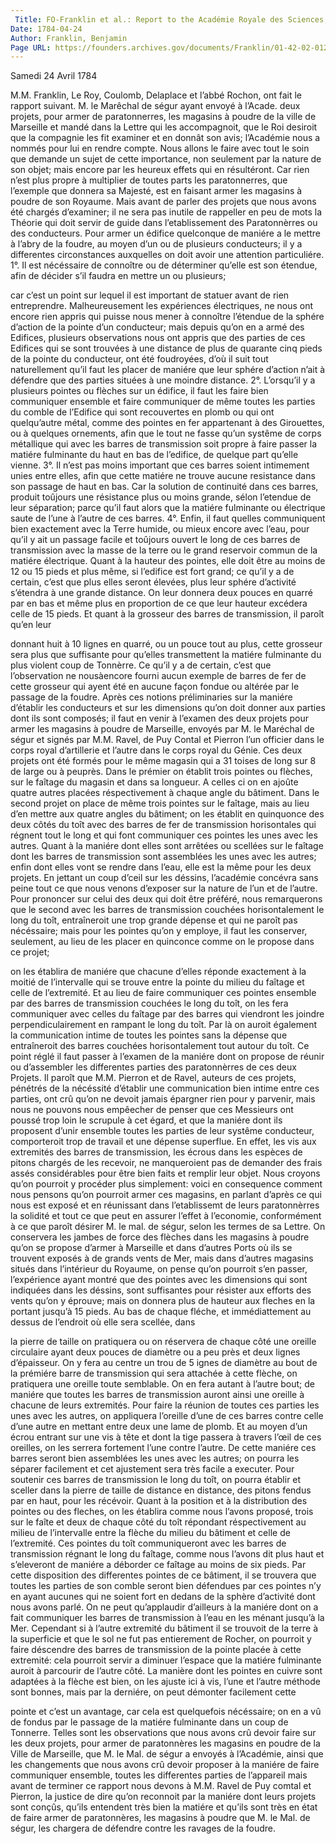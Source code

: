 ```yaml
---
 Title: FO-Franklin et al.: Report to the Académie Royale des Sciences, 24 April 1784
Date: 1784-04-24
Author: Franklin, Benjamin
Page URL: https://founders.archives.gov/documents/Franklin/01-42-02-0122
---
```



Samedi 24 Avril 1784

M.M. Franklin, Le Roy, Coulomb, Delaplace et l’abbé Rochon, ont fait le rapport suivant.
M. le Marêchal de ségur ayant envoyé à l’Acade. deux projets, pour armer de paratonnerres, les magasins à poudre de la ville de Marseille et mandé dans la Lettre qui les accompagnoit, que le Roi desiroit que la compagnie les fit examiner et en donnât son avis; l’Académie nous a nommés pour lui en rendre compte. Nous allons le faire avec tout le soin que demande un sujet de cette importance, non seulement par la nature de son objet; mais encore par les heureux effets qui en résultéront. Car rien n’est plus propre à multiplier de toutes parts les paratonnerres, que l’exemple que donnera sa Majesté, est en faisant armer les magasins à poudre de son Royaume.
Mais avant de parler des projets que nous avons été chargés d’examiner; il ne sera pas inutile de rappeller en peu de mots la Théorie qui doit servir de guide dans l’etablissement des Paratonnèrres ou des conducteurs.
Pour armer un édifice quelconque de maniére a le mettre à l’abry de la foudre, au moyen d’un ou de plusieurs conducteurs; il y a differentes circonstances auxquelles on doit avoir une attention particuliére.
1°. Il est nécéssaire de connoître ou de déterminer qu’elle est son étendue, afin de décider s’il faudra en mettre un ou plusieurs;

car c’est un point sur lequel il est important de statuer avant de rien entreprendre. Malheureusement les expériences électriques, ne nous ont encore rien appris qui puisse nous mener à connoître l’étendue de la sphére d’action de la pointe d’un conducteur; mais depuis qu’on en a armé des Edifices, plusieurs observations nous ont appris que des parties de ces Edifices qui se sont trouvées à une distance de plus de quarante cinq pieds de la pointe du conducteur, ont été foudroyées, d’où il suit tout naturellement qu’il faut les placer de maniére que leur sphére d’action n’ait à défendre que des parties situées à une moindre distance.
2°. L’orsqu’il y a plusieurs pointes ou flèches sur un édifice, il faut les faire bien communiquer ensemble et faire communiquer de même toutes les parties du comble de l’Edifice qui sont recouvertes en plomb ou qui ont quelqu’autre métal, comme des pointes en fer appartenant à des Girouettes, ou à quelques ornements, afin que le tout ne fasse qu’un systême de corps métallique qui avec les barres de transmission soit propre à faire passer la matiére fulminante du haut en bas de l’edifice, de quelque part qu’elle vienne.
3°. Il n’est pas moins important que ces barres soient intimement unies entre elles, afin que cette matiére ne trouve aucune resistance dans son passage de haut en bas. Car la solution de continuité dans ces barres, produit toûjours une résistance plus ou moins grande, sélon l’etendue de leur séparation; parce qu’il faut alors que la matiére fulminante ou électrique saute de l’une à l’autre de ces barres.
4°. Enfin, il faut quelles communiquent bien exactement avec la Terre humide, ou mieux encore avec l’eau, pour qu’il y ait un passage facile et toûjours ouvert le long de ces barres de transmission avec la masse de la terre ou le grand reservoir commun de la matiére électrique.
Quant à la hauteur des pointes, elle doit être au moins de 12 ou 15 pieds et plus même, si l’edifice est fort grand; ce qu’il y a de certain, c’est que plus elles seront élevées, plus leur sphére d’activité s’étendra à une grande distance. On leur donnera deux pouces en quarré par en bas et même plus en proportion de ce que leur hauteur excédera celle de 15 pieds. Et quant à la grosseur des barres de transmission, il paroît qu’en leur

donnant huit à 10 lignes en quarré, ou un pouce tout au plus, cette grosseur sera plus que suffisante pour qu’elles transmettent la matiére fulminante du plus violent coup de Tonnèrre. Ce qu’il y a de certain, c’est que l’observation ne nousàencore fourni aucun exemple de barres de fer de cette grosseur qui ayent été en aucune façon fondue ou altérée par le passage de la foudre.
Après ces notions préliminaries sur la maniére d’établir les conducteurs et sur les dimensions qu’on doit donner aux parties dont ils sont composés; il faut en venir à l’examen des deux projets pour armer les magasins à poudre de Marseille, envoyés par M. le Maréchal de ségur et signés par M.M. Ravel, de Puy Contal et Pierron l’un officier dans le corps royal d’artillerie et l’autre dans le corps royal du Génie.
Ces deux projets ont été formés pour le même magasin qui a 31 toises de long sur 8 de large ou à peuprès. Dans le prémier on établit trois pointes ou flèches, sur le faîtage du magasin et dans sa longueur. A celles ci on en ajoûte quatre autres placées réspectivement à chaque angle du bâtiment. Dans le second projet on place de même trois pointes sur le faîtage, mais au lieu d’en mettre aux quatre angles du bâtiment; on les établit en quinquonce des deux côtés du toît avec des barres de fer de transmission horisontales qui régnent tout le long et qui font communiquer ces pointes les unes avec les autres.
Quant à la maniére dont elles sont arrêtées ou scellées sur le faîtage dont les barres de transmission sont assemblées les unes avec les autres; enfin dont elles vont se rendre dans l’eau, elle est la même pour les deux projets. En jettant un coup d’ceil sur les déssins, l’académie concévra sans peine tout ce que nous venons d’exposer sur la nature de l’un et de l’autre.
Pour prononcer sur celui des deux qui doit être préféré, nous remarquerons que le second avec les barres de transmission couchées horisontalement le long du toît, entraîneroit une trop grande dépense et qui ne paroît pas nécéssaire; mais pour les pointes qu’on y employe, il faut les conserver, seulement, au lieu de les placer en quinconce comme on le propose dans ce projet;

on les établira de maniére que chacune d’elles réponde exactement à la moitié de l’intervalle qui se trouve entre la pointe du milieu du faîtage et celle de l’extremité. Et au lieu de faire communiquer ces pointes ensemble par des barres de transmission couchées le long du toît, on les fera communiquer avec celles du faîtage par des barres qui viendront les joindre perpendiculairement en rampant le long du toît. Par là on auroit également la communication intime de toutes les pointes sans la dépense que entraîneroit des barres couchées horisontalement tout autour du toît. Ce point réglé il faut passer à l’examen de la maniére dont on propose de réunir ou d’assembler les differentes parties des paratonnèrres de ces deux Projets.
Il paroît que M.M. Pierron et de Ravel, auteurs de ces projets, pénétrés de la nécéssité d’établir une communication bien intime entre ces parties, ont crû qu’on ne devoit jamais épargner rien pour y parvenir, mais nous ne pouvons nous empêecher de penser que ces Messieurs ont poussé trop loin le scrupule à cet égard, et que la maniére dont ils proposent d’unir ensemble toutes les parties de leur systême conducteur, comporteroit trop de travail et une dépense superflue. En effet, les vis aux extremités des barres de transmission, les écrous dans les espèces de pitons chargés de les recevoir, ne manqueroient pas de demander des frais assés considérables pour être bien faits et remplir leur objet. Nous croyons qu’on pourroit y procéder plus simplement: voici en consequence comment nous pensons qu’on pourroit armer ces magasins, en parlant d’après ce qui nous est exposé et en réunissant dans l’etablissemt de leurs paratonnèrres la solidité et tout ce que peut en assurer l’effet à l’economie, conformément à ce que paroît désirer M. le mal. de ségur, selon les termes de sa Lettre.
On conservera les jambes de force des flèches dans les magasins à poudre qu’on se propose d’armer à Marseille et dans d’autres Ports où ils se trouvent exposés à de grands vents de Mer, mais dans d’autres magasins situés dans l’intérieur du Royaume, on pense qu’on pourroit s’en passer, l’expérience ayant montré que des pointes avec les dimensions qui sont indiquées dans les déssins, sont suffisantes pour résister aux efforts des vents qu’on y éprouve; mais on donnera plus de hauteur aux fleches en la portant jusqu’à 15 pieds. Au bas de chaque fléche, et immédiattement au dessus de l’endroit où elle sera scellée, dans

la pierre de taille on pratiquera ou on réservera de chaque côté une oreille circulaire ayant deux pouces de diamètre ou a peu près et deux lignes d’épaisseur. On y fera au centre un trou de 5 ignes de diamètre au bout de la prémiére barre de transmission qui sera attachée à cette flèche, on pratiquera une oreille toute semblable. On en fera autant à l’autre bout; de maniére que toutes les barres de transmission auront ainsi une oreille à chacune de leurs extremités. Pour faire la réunion de toutes ces parties les unes avec les autres, on appliquera l’oreille d’une de ces barres contre celle d’une autre en mettant entre deux une lame de plomb. Et au moyen d’un écrou entrant sur une vis à tête et dont la tige passera à travers l’œil de ces oreilles, on les serrera fortement l’une contre l’autre. De cette maniére ces barres seront bien assemblées les unes avec les autres; on pourra les séparer facilement et cet ajustement sera très facile a executer. Pour soutenir ces barres de transmission le long du toît, on pourra établir et sceller dans la pierre de taille de distance en distance, des pitons fendus par en haut, pour les récévoir. Quant à la position et à la distribution des pointes ou des fleches, on les établira comme nous l’avons proposé, trois sur le faîte et deux de chaque côté du toît répondant réspectivement au milieu de l’intervalle entre la flèche du milieu du bâtiment et celle de l’extremité. Ces pointes du toît communiqueront avec les barres de transmission régnant le long du faîtage, comme nous l’avons dit plus haut et s’eleveront de maniére a déborder ce faîtage au moins de six pieds. Par cette disposition des differentes pointes de ce bâtiment, il se trouvera que toutes les parties de son comble seront bien défendues par ces pointes n’y en ayant aucunes qui ne soient fort en dedans de la sphère d’activité dont nous avons parlé. On ne peut qu’applaudir d’ailleurs à la maniére dont on a fait communiquer les barres de transmission à l’eau en les ménant jusqu’à la Mer. Cependant si à l’autre extremité du bâtiment il se trouvoit de la terre à la superficie et que le sol ne fut pas entierement de Rocher, on pourroit y faire déscendre des barres de transmission de la pointe placée à cette extremité: cela pourroit servir a diminuer l’espace que la matiére fulminante auroit à parcourir de l’autre côté. La manière dont les pointes en cuivre sont adaptées à la flèche est bien, on les ajuste ici à vis, l’une et l’autre méthode sont bonnes, mais par la derniére, on peut démonter facilement cette

pointe et c’est un avantage, car cela est quelquefois nécéssaire; on en a vû de fondus par le passage de la matiére fulminante dans un coup de Tonnerre.
Telles sont les observations que nous avons crû devoir faire sur les deux projets, pour armer de paratonnères les magasins en poudre de la Ville de Marseille, que M. le Mal. de ségur a envoyés à l’Académie, ainsi que les changements que nous avons crû devoir proposer à la maniére de faire communiquer ensemble, toutes les differentes parties de l’appareil mais avant de terminer ce rapport nous devons à M.M. Ravel de Puy comtal et Pierron, la justice de dire qu’on reconnoit par la maniére dont leurs projets sont conçûs, qu’ils entendent très bien la matiére et qu’ils sont très en état de faire armer de paratonnères, les magasins à poudre que M. le Mal. de ségur, les chargera de défendre contre les ravages de la foudre.

